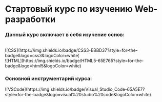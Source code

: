 <h1> Стартовый курс по изучению Web-разработки</h1>

<h3>Данный курс включает в себя изучение основ:</h3><br>
  ![CSS](https://img.shields.io/badge/CSS3-EBBD37?style=for-the-badge&logo=css3&logoColor=white)<br>
  ![HTML](https://img.shields.io/badge/HTML5-65E765?style=for-the-badge&logo=html5&logoColor=white)
  
<h3>Основной инструментарий курса:</h3>
  ![VSCode](https://img.shields.io/badge/Visual_Studio_Code-65A5E7?style=for-the-badge&logo=visual%20studio%20code&logoColor=white)


